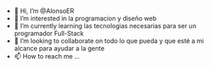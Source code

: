 - 👋 Hi, I’m @AlonsoER
- 👀 I’m interested in  la programacion y diseño web
- 🌱 I’m currently learning  las tecnologias necesarias para ser un programador Full-Stack
- 💞️ I’m looking to collaborate on  todo lo que pueda y que esté a mi alcance para ayudar a la gente
- 📫 How to reach me ...

<!---
AlonsoER/AlonsoER is a ✨ special ✨ repository because its `README.md` (this file) appears on your GitHub profile.
You can click the Preview link to take a look at your changes.
--->
